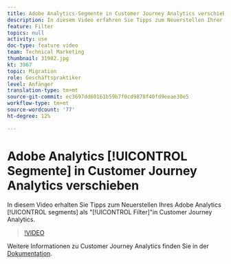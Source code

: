 ```yaml
---
title: Adobe Analytics-Segmente in Customer Journey Analytics verschieben
description: In diesem Video erfahren Sie Tipps zum Neuerstellen Ihrer Adobe Analytics-Segmente als "Filter"in Customer Journey Analytics.
feature: Filter
topics: null
activity: use
doc-type: feature video
team: Technical Marketing
thumbnail: 31982.jpg
kt: 3967
topic: Migration
role: Geschäftspraktiker
level: Anfänger
translation-type: tm+mt
source-git-commit: ec3697dd60161b59b7f0cd9878f40fd9eeae30e5
workflow-type: tm+mt
source-wordcount: '77'
ht-degree: 12%

---
```



# Adobe Analytics [!UICONTROL Segmente] in Customer Journey Analytics verschieben

In diesem Video erhalten Sie Tipps zum Neuerstellen Ihres Adobe Analytics [!UICONTROL segments] als &quot;[!UICONTROL Filter]&quot;in Customer Journey Analytics.

>[!VIDEO](https://video.tv.adobe.com/v/31982/?quality=12)

Weitere Informationen zu Customer Journey Analytics finden Sie in der [Dokumentation](https://docs.adobe.com/content/help/de-DE/analytics-platform/using/cja-landing.html).

